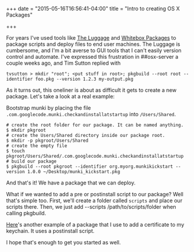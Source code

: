 +++
date = "2015-05-16T16:56:41-04:00"
title = "Intro to creating OS X Packages"

+++

For years I've used tools like [The Luggage](https://github.com/unixorn/luggage) and [Whitebox Packages](http://s.sudre.free.fr/Software/Packages/about.html) to package scripts and deploy files to end user machines. The Luggage is cumbersome, and I'm a bit averse to GUI tools that I can't easily version control and automate. I've expressed this frustration in ##osx-server a couple weeks ago, and Tim Sutton replied with 
```
tvsutton > mkdir "root"; <put stuff in root>; pkgbuild --root root --identifier foo.pkg --version 1.2.3 my-output.pkg
```
As it turns out, this oneliner is about as difficult it gets to create a new package. Let's take a look at a real example:

Bootstrap munki by placing the file `.com.googlecode.munki.checkandinstallatstartup` into `/Users/Shared`.

```
# create the root folder for our package. It can be named anything.
$ mkdir pkgroot 
# create the Users/Shared directory inside our package root.
$ mkdir -p pkgroot/Users/Shared 
# create the empty file
$ touch pkgroot/Users/Shared/.com.googlecode.munki.checkandinstallatstartup 
# build our package
$ pkgbuild --root pkgroot --identifier org.myorg.munkikickstart --version 1.0.0 ~/Desktop/munki_kickstart.pkg
```
And that's it! We have a package that we can deploy.

What if we wanted to add a pre or postinstall script to our package? Well that's simple too. 
First, we'll create a folder called `scripts` and place our scripts there. Then, we just add --scripts /path/to/scripts/folder when calling pkgbuild.

[Here](https://github.com/whitby/mac-scripts/blob/master/ssltrust/Makefile#L9)'s another example of a package that I use to add a certificate to my keychain. It uses a postinstall script.


I hope that's enough to get you started as well.
